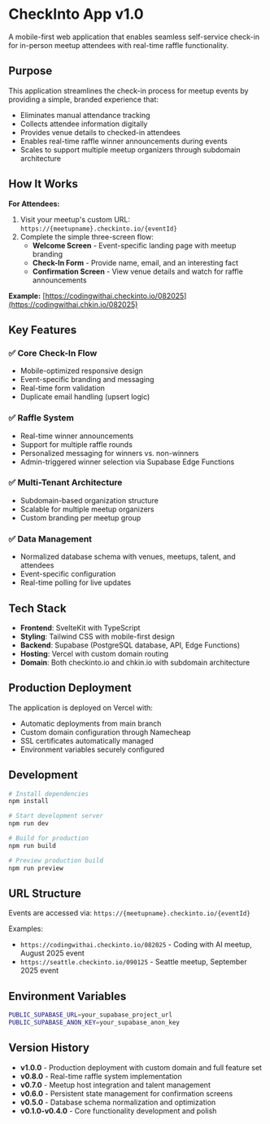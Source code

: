 # CheckInto App v1.0

A mobile-first web application that enables seamless self-service check-in for in-person meetup attendees with real-time raffle functionality.

## Purpose

This application streamlines the check-in process for meetup events by providing a simple, branded experience that:
- Eliminates manual attendance tracking
- Collects attendee information digitally
- Provides venue details to checked-in attendees
- Enables real-time raffle winner announcements during events
- Scales to support multiple meetup organizers through subdomain architecture

## How It Works

**For Attendees:**
1. Visit your meetup's custom URL: `https://{meetupname}.checkinto.io/{eventId}`
2. Complete the simple three-screen flow:
   - **Welcome Screen** - Event-specific landing page with meetup branding
   - **Check-In Form** - Provide name, email, and an interesting fact
   - **Confirmation Screen** - View venue details and watch for raffle announcements

**Example:** [https://codingwithai.checkinto.io/082025](https://codingwithai.chkin.io/082025)

## Key Features

### ✅ Core Check-In Flow
- Mobile-optimized responsive design
- Event-specific branding and messaging
- Real-time form validation
- Duplicate email handling (upsert logic)

### ✅ Raffle System
- Real-time winner announcements
- Support for multiple raffle rounds
- Personalized messaging for winners vs. non-winners
- Admin-triggered winner selection via Supabase Edge Functions

### ✅ Multi-Tenant Architecture
- Subdomain-based organization structure
- Scalable for multiple meetup organizers
- Custom branding per meetup group

### ✅ Data Management
- Normalized database schema with venues, meetups, talent, and attendees
- Event-specific configuration
- Real-time polling for live updates

## Tech Stack

- **Frontend**: SvelteKit with TypeScript
- **Styling**: Tailwind CSS with mobile-first design
- **Backend**: Supabase (PostgreSQL database, API, Edge Functions)
- **Hosting**: Vercel with custom domain routing
- **Domain**: Both checkinto.io and chkin.io with subdomain architecture

## Production Deployment

The application is deployed on Vercel with:
- Automatic deployments from main branch
- Custom domain configuration through Namecheap
- SSL certificates automatically managed
- Environment variables securely configured

## Development

```sh
# Install dependencies
npm install

# Start development server
npm run dev

# Build for production
npm run build

# Preview production build
npm run preview
```

## URL Structure

Events are accessed via: `https://{meetupname}.checkinto.io/{eventId}`

Examples:
- `https://codingwithai.checkinto.io/082025` - Coding with AI meetup, August 2025 event
- `https://seattle.checkinto.io/090125` - Seattle meetup, September 2025 event

## Environment Variables

```sh
PUBLIC_SUPABASE_URL=your_supabase_project_url
PUBLIC_SUPABASE_ANON_KEY=your_supabase_anon_key
```

## Version History

- **v1.0.0** - Production deployment with custom domain and full feature set
- **v0.8.0** - Real-time raffle system implementation
- **v0.7.0** - Meetup host integration and talent management
- **v0.6.0** - Persistent state management for confirmation screens
- **v0.5.0** - Database schema normalization and optimization
- **v0.1.0-v0.4.0** - Core functionality development and polish
